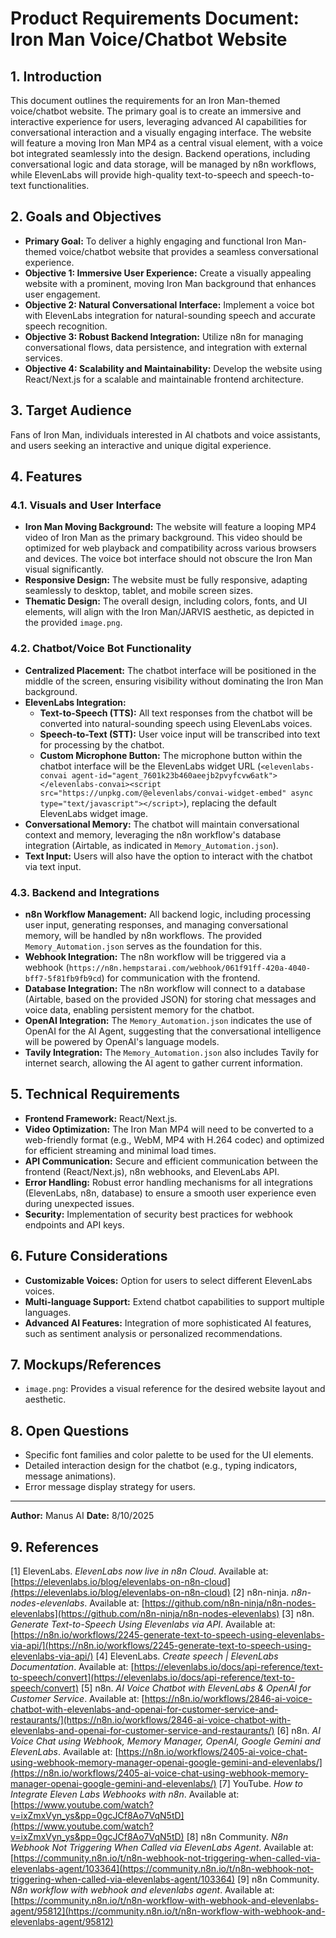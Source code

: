 # Product Requirements Document: Iron Man Voice/Chatbot Website

## 1. Introduction

This document outlines the requirements for an Iron Man-themed voice/chatbot website. The primary goal is to create an immersive and interactive experience for users, leveraging advanced AI capabilities for conversational interaction and a visually engaging interface. The website will feature a moving Iron Man MP4 as a central visual element, with a voice bot integrated seamlessly into the design. Backend operations, including conversational logic and data storage, will be managed by n8n workflows, while ElevenLabs will provide high-quality text-to-speech and speech-to-text functionalities.

## 2. Goals and Objectives

*   **Primary Goal:** To deliver a highly engaging and functional Iron Man-themed voice/chatbot website that provides a seamless conversational experience.
*   **Objective 1: Immersive User Experience:** Create a visually appealing website with a prominent, moving Iron Man background that enhances user engagement.
*   **Objective 2: Natural Conversational Interface:** Implement a voice bot with ElevenLabs integration for natural-sounding speech and accurate speech recognition.
*   **Objective 3: Robust Backend Integration:** Utilize n8n for managing conversational flows, data persistence, and integration with external services.
*   **Objective 4: Scalability and Maintainability:** Develop the website using React/Next.js for a scalable and maintainable frontend architecture.

## 3. Target Audience

Fans of Iron Man, individuals interested in AI chatbots and voice assistants, and users seeking an interactive and unique digital experience.

## 4. Features

### 4.1. Visuals and User Interface

*   **Iron Man Moving Background:** The website will feature a looping MP4 video of Iron Man as the primary background. This video should be optimized for web playback and compatibility across various browsers and devices. The voice bot interface should not obscure the Iron Man visual significantly.
*   **Responsive Design:** The website must be fully responsive, adapting seamlessly to desktop, tablet, and mobile screen sizes.
*   **Thematic Design:** The overall design, including colors, fonts, and UI elements, will align with the Iron Man/JARVIS aesthetic, as depicted in the provided `image.png`.

### 4.2. Chatbot/Voice Bot Functionality

*   **Centralized Placement:** The chatbot interface will be positioned in the middle of the screen, ensuring visibility without dominating the Iron Man background.
*   **ElevenLabs Integration:**
    *   **Text-to-Speech (TTS):** All text responses from the chatbot will be converted into natural-sounding speech using ElevenLabs voices.
    *   **Speech-to-Text (STT):** User voice input will be transcribed into text for processing by the chatbot.
    *   **Custom Microphone Button:** The microphone button within the chatbot interface will be the ElevenLabs widget URL (`<elevenlabs-convai agent-id="agent_7601k23b460aeejb2pvyfcvw6atk"></elevenlabs-convai><script src="https://unpkg.com/@elevenlabs/convai-widget-embed" async type="text/javascript"></script>`), replacing the default ElevenLabs widget image.
*   **Conversational Memory:** The chatbot will maintain conversational context and memory, leveraging the n8n workflow's database integration (Airtable, as indicated in `Memory_Automation.json`).
*   **Text Input:** Users will also have the option to interact with the chatbot via text input.

### 4.3. Backend and Integrations

*   **n8n Workflow Management:** All backend logic, including processing user input, generating responses, and managing conversational memory, will be handled by n8n workflows. The provided `Memory_Automation.json` serves as the foundation for this.
*   **Webhook Integration:** The n8n workflow will be triggered via a webhook (`https://n8n.hempstarai.com/webhook/061f91ff-420a-4040-bff7-5f81fb9fb9cd`) for communication with the frontend.
*   **Database Integration:** The n8n workflow will connect to a database (Airtable, based on the provided JSON) for storing chat messages and voice data, enabling persistent memory for the chatbot.
*   **OpenAI Integration:** The `Memory_Automation.json` indicates the use of OpenAI for the AI Agent, suggesting that the conversational intelligence will be powered by OpenAI's language models.
*   **Tavily Integration:** The `Memory_Automation.json` also includes Tavily for internet search, allowing the AI agent to gather current information.

## 5. Technical Requirements

*   **Frontend Framework:** React/Next.js.
*   **Video Optimization:** The Iron Man MP4 will need to be converted to a web-friendly format (e.g., WebM, MP4 with H.264 codec) and optimized for efficient streaming and minimal load times.
*   **API Communication:** Secure and efficient communication between the frontend (React/Next.js), n8n webhooks, and ElevenLabs API.
*   **Error Handling:** Robust error handling mechanisms for all integrations (ElevenLabs, n8n, database) to ensure a smooth user experience even during unexpected issues.
*   **Security:** Implementation of security best practices for webhook endpoints and API keys.

## 6. Future Considerations

*   **Customizable Voices:** Option for users to select different ElevenLabs voices.
*   **Multi-language Support:** Extend chatbot capabilities to support multiple languages.
*   **Advanced AI Features:** Integration of more sophisticated AI features, such as sentiment analysis or personalized recommendations.

## 7. Mockups/References

*   `image.png`: Provides a visual reference for the desired website layout and aesthetic.

## 8. Open Questions

*   Specific font families and color palette to be used for the UI elements.
*   Detailed interaction design for the chatbot (e.g., typing indicators, message animations).
*   Error message display strategy for users.

---

**Author:** Manus AI
**Date:** 8/10/2025




## 9. References

[1] ElevenLabs. *ElevenLabs now live in n8n Cloud*. Available at: [https://elevenlabs.io/blog/elevenlabs-on-n8n-cloud](https://elevenlabs.io/blog/elevenlabs-on-n8n-cloud)
[2] n8n-ninja. *n8n-nodes-elevenlabs*. Available at: [https://github.com/n8n-ninja/n8n-nodes-elevenlabs](https://github.com/n8n-ninja/n8n-nodes-elevenlabs)
[3] n8n. *Generate Text-to-Speech Using Elevenlabs via API*. Available at: [https://n8n.io/workflows/2245-generate-text-to-speech-using-elevenlabs-via-api/](https://n8n.io/workflows/2245-generate-text-to-speech-using-elevenlabs-via-api/)
[4] ElevenLabs. *Create speech | ElevenLabs Documentation*. Available at: [https://elevenlabs.io/docs/api-reference/text-to-speech/convert](https://elevenlabs.io/docs/api-reference/text-to-speech/convert)
[5] n8n. *AI Voice Chatbot with ElevenLabs & OpenAI for Customer Service*. Available at: [https://n8n.io/workflows/2846-ai-voice-chatbot-with-elevenlabs-and-openai-for-customer-service-and-restaurants/](https://n8n.io/workflows/2846-ai-voice-chatbot-with-elevenlabs-and-openai-for-customer-service-and-restaurants/)
[6] n8n. *AI Voice Chat using Webhook, Memory Manager, OpenAI, Google Gemini and ElevenLabs*. Available at: [https://n8n.io/workflows/2405-ai-voice-chat-using-webhook-memory-manager-openai-google-gemini-and-elevenlabs/](https://n8n.io/workflows/2405-ai-voice-chat-using-webhook-memory-manager-openai-google-gemini-and-elevenlabs/)
[7] YouTube. *How to Integrate Eleven Labs Webhooks with n8n*. Available at: [https://www.youtube.com/watch?v=ixZmxVyn_ys&pp=0gcJCf8Ao7VqN5tD](https://www.youtube.com/watch?v=ixZmxVyn_ys&pp=0gcJCf8Ao7VqN5tD)
[8] n8n Community. *N8n Webhook Not Triggering When Called via ElevenLabs Agent*. Available at: [https://community.n8n.io/t/n8n-webhook-not-triggering-when-called-via-elevenlabs-agent/103364](https://community.n8n.io/t/n8n-webhook-not-triggering-when-called-via-elevenlabs-agent/103364)
[9] n8n Community. *N8n workflow with webhook and elevenlabs agent*. Available at: [https://community.n8n.io/t/n8n-workflow-with-webhook-and-elevenlabs-agent/95812](https://community.n8n.io/t/n8n-workflow-with-webhook-and-elevenlabs-agent/95812)


